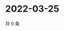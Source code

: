 # 2022-03-25

共 0 条

<!-- BEGIN WEIBO -->
<!-- 最后更新时间 Fri Mar 25 2022 11:19:02 GMT+0800 (China Standard Time) -->

<!-- END WEIBO -->
